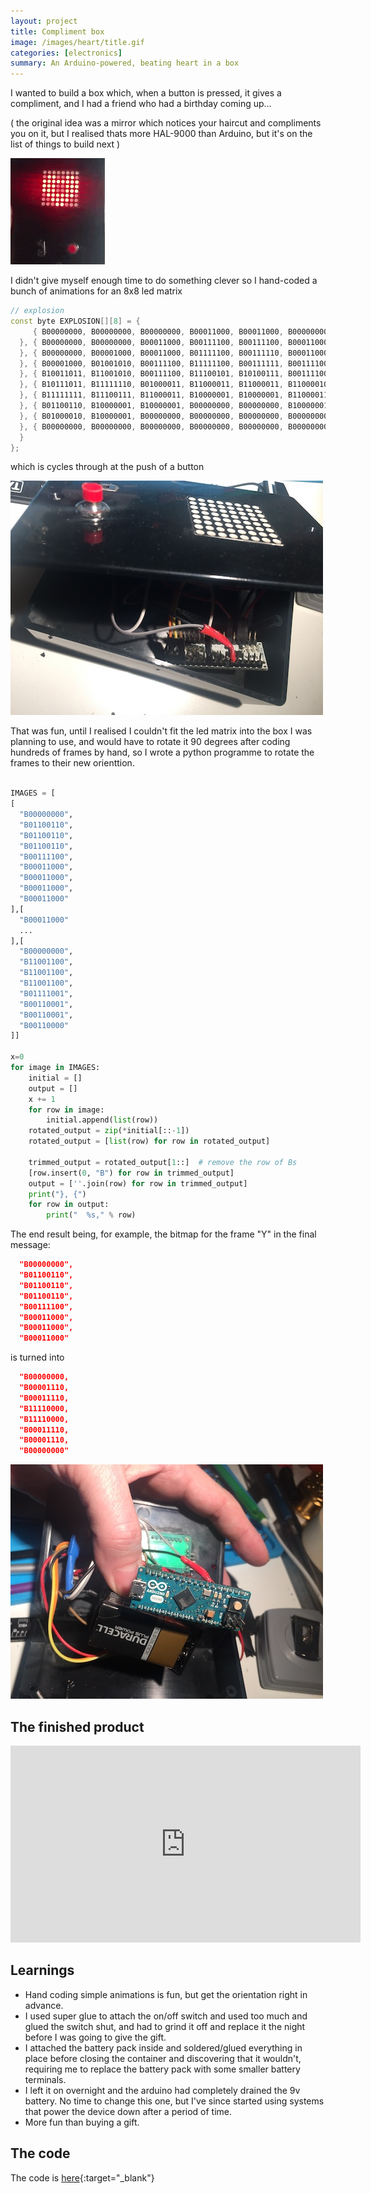 ```yaml
---
layout: project
title: Compliment box
image: /images/heart/title.gif
categories: [electronics]
summary: An Arduino-powered, beating heart in a box
---
```


I wanted to build a box which, when a button is pressed, it gives
a compliment, and I had a friend who had a birthday coming up...

( the original idea was a mirror which notices your haircut
and compliments you on it, but I realised thats more
HAL-9000 than Arduino, but it's on the list of things to build next )

![](/images/heart/title.gif)

I didn't give myself enough time to do something clever
so I hand-coded a bunch of animations for an 8x8 led matrix

```cpp
// explosion
const byte EXPLOSION[][8] = {
     { B00000000, B00000000, B00000000, B00011000, B00011000, B00000000, B00000000, B00000000
  }, { B00000000, B00000000, B00011000, B00111100, B00111100, B00011000, B00000000, B00000000
  }, { B00000000, B00001000, B00011000, B01111100, B00111110, B00011000, B00010000, B00000000
  }, { B00001000, B01001010, B00111100, B11111100, B00111111, B00111100, B01010010, B00010000
  }, { B10011011, B11001010, B00111100, B11100101, B10100111, B00111100, B01010011, B11011001
  }, { B10111011, B11111110, B01000011, B11000011, B11000011, B11000010, B01111111, B11011101
  }, { B11111111, B11100111, B11000011, B10000001, B10000001, B11000011, B11100111, B11111111
  }, { B01100110, B10000001, B10000001, B00000000, B00000000, B10000001, B10000001, B01100110
  }, { B01000010, B10000001, B00000000, B00000000, B00000000, B00000000, B10000001, B01000010
  }, { B00000000, B00000000, B00000000, B00000000, B00000000, B00000000, B00000000, B00000000
  }
};
```

which is cycles through at the push of a button

![](/images/heart/IMG_7900.JPG)


That was fun, until I realised I couldn't fit the led matrix into the box
I was planning to use, and would have to rotate it 90 degrees after
coding hundreds of frames by hand, so
I wrote a python programme to rotate the frames to their new orienttion.

```python

IMAGES = [
[
  "B00000000",
  "B01100110",
  "B01100110",
  "B01100110",
  "B00111100",
  "B00011000",
  "B00011000",
  "B00011000",
  "B00011000"
],[
  "B00011000"
  ...
],[
  "B00000000",
  "B11001100",
  "B11001100",
  "B11001100",
  "B01111001",
  "B00110001",
  "B00110001",
  "B00110000"
]]

x=0
for image in IMAGES:
    initial = []
    output = []
    x += 1
    for row in image:
        initial.append(list(row))
    rotated_output = zip(*initial[::-1])
    rotated_output = [list(row) for row in rotated_output]

    trimmed_output = rotated_output[1::]  # remove the row of Bs
    [row.insert(0, "B") for row in trimmed_output]
    output = [''.join(row) for row in trimmed_output]
    print("}, {")
    for row in output:
        print("  %s," % row)
```

The end result being, for example, the bitmap for the frame "Y" in the
final message:

```json
  "B00000000",
  "B01100110",
  "B01100110",
  "B01100110",
  "B00111100",
  "B00011000",
  "B00011000",
  "B00011000"
```
is turned into
```json
  "B00000000,
  "B00001110,
  "B00011110,
  "B11110000,
  "B11110000,
  "B00011110,
  "B00001110,
  "B00000000"
```

![](/images/heart/IMG_7902.JPG)

## The finished product

<iframe width="560" height="315" src="https://www.youtube.com/embed/Utl96o-0_tw" frameborder="0" allow="accelerometer; autoplay; encrypted-media; gyroscope; picture-in-picture" allowfullscreen></iframe>

## Learnings

* Hand coding simple animations is fun, but get the orientation right in advance.
* I used super glue to attach the on/off switch and used too much and
        glued the switch shut, and had to grind it off and replace it
        the night before I was going to give the gift.
* I attached the battery pack inside and soldered/glued everything in place
        before closing the container and discovering that it wouldn't,
        requiring me to replace the battery pack with some smaller battery
        terminals.
* I left it on overnight and the arduino had completely drained the 9v battery. No time to change
this one, but I've since started using systems that power the device down after a period of time.
* More fun than buying a gift.

## The code
The code is [here](https://github.com/SachaWheeler/heart-box){:target="_blank"}
